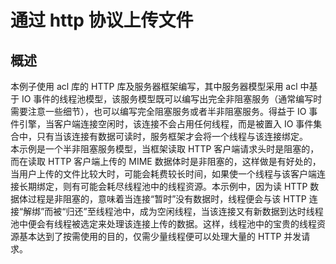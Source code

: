 # 通过 http 协议上传文件
## 概述
本例子使用 acl 库的 HTTP 库及服务器框架编写，其中服务器模型采用 acl 中基于 IO 事件的线程池模型，该服务模型既可以编写出完全非阻塞服务（通常编写时需要注意一些细节），也可以编写完全阻塞服务或者半非阻塞服务。得益于 IO 事件引擎，当客户端连接空闲时，该连接不会占用任何线程，而是被置入 IO 事件集合中，只有当该连接有数据可读时，服务框架才会将一个线程与该连接绑定。  
本示例是一个半非阻塞服务模型，当框架读取 HTTP 客户端请求头时是阻塞的，而在读取 HTTP 客户端上传的 MIME 数据体时是非阻塞的，这样做是有好处的，当用户上传的文件比较大时，可能会耗费较长时间，如果使一个线程与该客户端连接长期绑定，则有可能会耗尽线程池中的线程资源。本示例中，因为读 HTTP 数据体过程是非阻塞的，意味着当连接“暂时”没有数据时，线程便会与该 HTTP 连接“解绑”而被“归还”至线程池中，成为空闲线程，当该连接又有新数据到达时线程池中便会有线程被选定来处理该连接上传的数据。这样，线程池中的宝贵的线程资源基本达到了按需使用的目的，仅需少量线程便可以处理大量的 HTTP 并发请求。   

